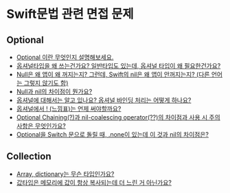 # Swift문법 관련 면접 문제
## Optional
- [Optional 이란 무엇인지 설명해보세요.]()
- [옵셔널타입을 왜 쓰는건가요? 일반타입도 있는데, 옵셔널 타입이 왜 필요한건가요?]()
- [Null은 왜 앱이 왜 꺼지는지? 그런데, Swift의 nil은 왜 앱이 안꺼지는지? (다른 언어는 그렇지 않기도 함)]()
- [Null과 nil의 차이점이 뭔가요?]()
- [옵셔널에 대해서는 알고 있나요? 옵셔널 바인딩 처리는 어떻게 하나요?]()
- [옵셔널에서 ! (느낌표)는 언제 써야할까요?]()
- [Optional Chaining(?)과 nil-coalescing operator(??)의 차이점과 사용 시 주의사항은 무엇인가요?]()
- [Optional을 Switch 문으로 돌릴 때, .none이 있는데 이 것과 nil의 차이점은?]()

## Collection
- [Array, dictionary는 무슨 타입인가요?]()
- [값타입은 메모리에 값이 항상 복사되는데 더 느린 거 아닌가요?]()